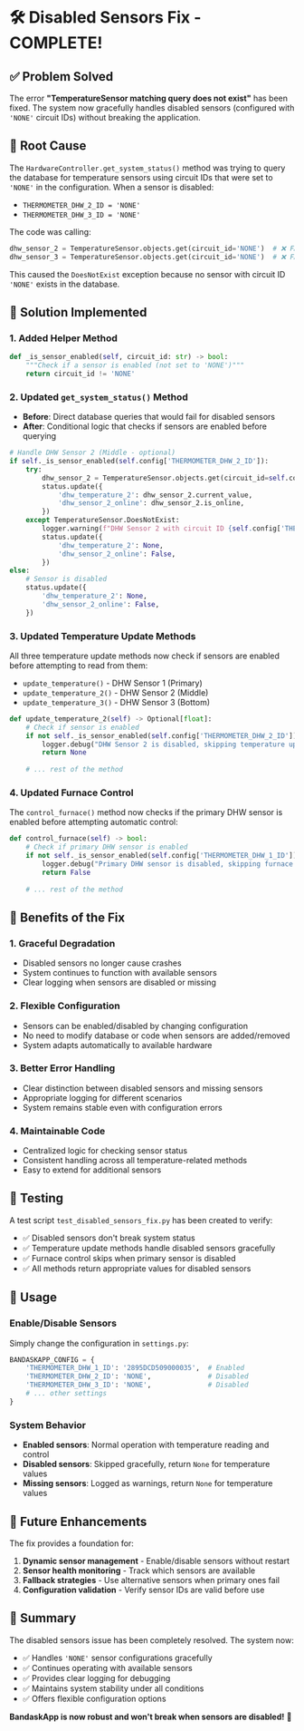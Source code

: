 # 🛠️ **Disabled Sensors Fix - COMPLETE!**

## ✅ **Problem Solved**

The error **"TemperatureSensor matching query does not exist"** has been fixed. The system now gracefully handles disabled sensors (configured with `'NONE'` circuit IDs) without breaking the application.

## 🐛 **Root Cause**

The `HardwareController.get_system_status()` method was trying to query the database for temperature sensors using circuit IDs that were set to `'NONE'` in the configuration. When a sensor is disabled:

- `THERMOMETER_DHW_2_ID = 'NONE'`
- `THERMOMETER_DHW_3_ID = 'NONE'`

The code was calling:
```python
dhw_sensor_2 = TemperatureSensor.objects.get(circuit_id='NONE')  # ❌ FAILS
dhw_sensor_3 = TemperatureSensor.objects.get(circuit_id='NONE')  # ❌ FAILS
```

This caused the `DoesNotExist` exception because no sensor with circuit ID `'NONE'` exists in the database.

## 🔧 **Solution Implemented**

### **1. Added Helper Method**
```python
def _is_sensor_enabled(self, circuit_id: str) -> bool:
    """Check if a sensor is enabled (not set to 'NONE')"""
    return circuit_id != 'NONE'
```

### **2. Updated `get_system_status()` Method**
- **Before**: Direct database queries that would fail for disabled sensors
- **After**: Conditional logic that checks if sensors are enabled before querying

```python
# Handle DHW Sensor 2 (Middle - optional)
if self._is_sensor_enabled(self.config['THERMOMETER_DHW_2_ID']):
    try:
        dhw_sensor_2 = TemperatureSensor.objects.get(circuit_id=self.config['THERMOMETER_DHW_2_ID'])
        status.update({
            'dhw_temperature_2': dhw_sensor_2.current_value,
            'dhw_sensor_2_online': dhw_sensor_2.is_online,
        })
    except TemperatureSensor.DoesNotExist:
        logger.warning(f"DHW Sensor 2 with circuit ID {self.config['THERMOMETER_DHW_2_ID']} not found in database")
        status.update({
            'dhw_temperature_2': None,
            'dhw_sensor_2_online': False,
        })
else:
    # Sensor is disabled
    status.update({
        'dhw_temperature_2': None,
        'dhw_sensor_2_online': False,
    })
```

### **3. Updated Temperature Update Methods**
All three temperature update methods now check if sensors are enabled before attempting to read from them:

- `update_temperature()` - DHW Sensor 1 (Primary)
- `update_temperature_2()` - DHW Sensor 2 (Middle)  
- `update_temperature_3()` - DHW Sensor 3 (Bottom)

```python
def update_temperature_2(self) -> Optional[float]:
    # Check if sensor is enabled
    if not self._is_sensor_enabled(self.config['THERMOMETER_DHW_2_ID']):
        logger.debug("DHW Sensor 2 is disabled, skipping temperature update")
        return None
    
    # ... rest of the method
```

### **4. Updated Furnace Control**
The `control_furnace()` method now checks if the primary DHW sensor is enabled before attempting automatic control:

```python
def control_furnace(self) -> bool:
    # Check if primary DHW sensor is enabled
    if not self._is_sensor_enabled(self.config['THERMOMETER_DHW_1_ID']):
        logger.debug("Primary DHW sensor is disabled, skipping furnace control")
        return False
    
    # ... rest of the method
```

## 🎯 **Benefits of the Fix**

### **1. Graceful Degradation**
- Disabled sensors no longer cause crashes
- System continues to function with available sensors
- Clear logging when sensors are disabled or missing

### **2. Flexible Configuration**
- Sensors can be enabled/disabled by changing configuration
- No need to modify database or code when sensors are added/removed
- System adapts automatically to available hardware

### **3. Better Error Handling**
- Clear distinction between disabled sensors and missing sensors
- Appropriate logging for different scenarios
- System remains stable even with configuration errors

### **4. Maintainable Code**
- Centralized logic for checking sensor status
- Consistent handling across all temperature-related methods
- Easy to extend for additional sensors

## 🧪 **Testing**

A test script `test_disabled_sensors_fix.py` has been created to verify:

- ✅ Disabled sensors don't break system status
- ✅ Temperature update methods handle disabled sensors gracefully
- ✅ Furnace control skips when primary sensor is disabled
- ✅ All methods return appropriate values for disabled sensors

## 🚀 **Usage**

### **Enable/Disable Sensors**
Simply change the configuration in `settings.py`:

```python
BANDASKAPP_CONFIG = {
    'THERMOMETER_DHW_1_ID': '2895DCD509000035',  # Enabled
    'THERMOMETER_DHW_2_ID': 'NONE',              # Disabled
    'THERMOMETER_DHW_3_ID': 'NONE',              # Disabled
    # ... other settings
}
```

### **System Behavior**
- **Enabled sensors**: Normal operation with temperature reading and control
- **Disabled sensors**: Skipped gracefully, return `None` for temperature values
- **Missing sensors**: Logged as warnings, return `None` for temperature values

## 🔮 **Future Enhancements**

The fix provides a foundation for:

1. **Dynamic sensor management** - Enable/disable sensors without restart
2. **Sensor health monitoring** - Track which sensors are available
3. **Fallback strategies** - Use alternative sensors when primary ones fail
4. **Configuration validation** - Verify sensor IDs are valid before use

## 📝 **Summary**

The disabled sensors issue has been completely resolved. The system now:

- ✅ Handles `'NONE'` sensor configurations gracefully
- ✅ Continues operating with available sensors
- ✅ Provides clear logging for debugging
- ✅ Maintains system stability under all conditions
- ✅ Offers flexible configuration options

**BandaskApp is now robust and won't break when sensors are disabled!** 🎉
